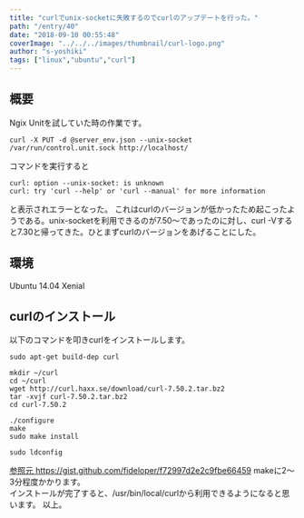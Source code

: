 ```yaml
---
title: "curlでunix-socketに失敗するのでcurlのアップデートを行った。"
path: "/entry/40"
date: "2018-09-10 00:55:48"
coverImage: "../../../images/thumbnail/curl-logo.png"
author: "s-yoshiki"
tags: ["linux","ubuntu","curl"]
---
```


## 概要

Ngix Unitを試していた時の作業です。

```shell
curl -X PUT -d @server_env.json --unix-socket /var/run/control.unit.sock http://localhost/
```

コマンドを実行すると

```shell
curl: option --unix-socket: is unknown
curl: try 'curl --help' or 'curl --manual' for more information
```

と表示されエラーとなった。
これはcurlのバージョンが低かったため起こったようである。unix-socketを利用できるのが7.50〜であったのに対し、curl -Vすると7.30と帰ってきた。ひとまずcurlのバージョンをあげることにした。

## 環境

Ubuntu 14.04 Xenial

## curlのインストール

以下のコマンドを叩きcurlをインストールします。

```shell
sudo apt-get build-dep curl

mkdir ~/curl
cd ~/curl
wget http://curl.haxx.se/download/curl-7.50.2.tar.bz2
tar -xvjf curl-7.50.2.tar.bz2
cd curl-7.50.2

./configure
make
sudo make install

sudo ldconfig

```

<a href="https://gist.github.com/fideloper/f72997d2e2c9fbe66459"> 参照元 https://gist.github.com/fideloper/f72997d2e2c9fbe66459</a>
makeに2〜3分程度かかります。<br />インストールが完了すると、/usr/bin/local/curlから利用できるようになると思います。
以上。